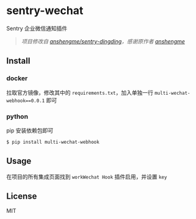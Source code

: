 # sentry-wechat

Sentry 企业微信通知插件

> *项目修改自 [anshengme/sentry-dingding](https://github.com/anshengme/sentry-dingding)，感谢原作者 [anshengme](https://github.com/anshengme)*

## Install

### docker

拉取官方镜像，修改其中的 `requirements.txt`，加入单独一行 `multi-wechat-webhook==0.0.1` 即可

### python

pip 安装依赖包即可

```bash
$ pip install multi-wechat-webhook
```

## Usage

在项目的所有集成页面找到 `workWechat Hook` 插件启用，并设置 `key`

## License

MIT
